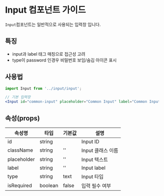 # Input 컴포넌트 가이드

`Input`컴포넌트는 일반적으로 사용되는 입력창 입니다.

## 특징

- input과 label 태그 매칭으로 접근성 고려
- type이 password 인경우 비밀번호 보임/숨김 아이콘 표시

## 사용법

```jsx
import Input from '../input/input';

// 기본 입력창
<Input id="common-input" placeholder="Common Input" label="Common Input" />;
```

## 속성(props)

| 속성명      | 타입    | 기본값 | 설명              |
| ----------- | ------- | ------ | ----------------- |
| id          | string  |        | Input ID          |
| className   | string  | ''     | Input 클래스 이름 |
| placeholder | string  | ''     | Input 텍스트      |
| label       | string  | ''     | Input label       |
| type        | string  | text   | Input 타입        |
| isRequired  | boolean | false  | 입력 필수 여부    |
